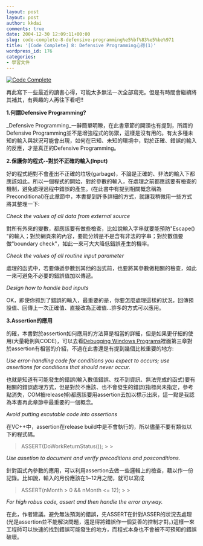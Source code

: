 ```yaml
---
layout: post
layout: post
author: kkdai
comments: true
date: 2004-12-30 12:09:11+00:00
slug: code-complete-8-defensive-programming%e5%bf%83%e5%be%971
title: '[Code Complete] 8: Defensive Programming心得(1)'
wordpress_id: 176
categories:
- 學習文件
---
```


[![Code Complete](http://images.amazon.com/images/P/1556154844.01._PE34_SCMZZZZZZZ_.gif)](http://www.amazon.com/gp/product/images/1556154844/ref=dp_primary-product-display_0/104-0369123-4595153?%5Fencoding=UTF8&n=283155&s=books)

再此寫下一些最近的讀書心得，可能太多無法一次全部寫完。但是有時間會繼續將其補其，有興趣的人再往下看吧!!


<!-- more -->
**1.何謂Defensive Programming?**

_Defensive Programming_一辭簡單明瞭，在此書章節的開頭也有提到，所謂的Defensive Programming並不是增強程式的防禦，這樣是沒有用的。有太多種未知的輸入與狀況可能會出現，如何在已知、未知的環境中，對於正確、錯誤的輸入的反應，才是真正的Defensive Programming。

**2.保護你的程式--對於不正確的輸入(Input)**

好的程式絕對不會產出不正確的垃圾(garbage)，不論是正確的、非法的輸入下都應該如此。所以一個程式的開始，對於參數的輸入，在處理之前都應該要有檢查的機制，避免處理過程中錯誤的產生。(在此書中有提到相關概念稱為 Preconditional)在此章節中，本書提到許多詳細的方式，就讓我稍微用一些方式將其整理一下:

_Check the values of all data from external source_

對所有外來的變數，都應該要有做些檢查，比如說輸入字串就要能預防"Escape() "的輸入；對於網頁來的內容，要能分辨是不是含有非法的字串；對於數值要做"boundary check"，如此一來可大大降低錯誤產生的機率。

_Check the values of all routine input parameter_

處理的函式中，若要傳遞參數到其他的函式前，也要將其參數做相關的檢查，如此一來可避免不必要的錯誤值加以傳遞。

_Design how to handle bad inputs_

OK，即使你抓到了錯誤的輸入，最重要的是，你要怎麼處理這樣的狀況，回傳預設值、回傳上一次正確值、直接改為正確值...許多的方式可以應用。

**3.Assertion的應用**

的確，本書對於assertion如何應用的方法算是相當的詳細，但是如果更仔細的使用(大量範例與CODE)，可以去看[Debugging Windows Programs](http://www.amazon.com/exec/obidos/ASIN/020170238X/qid=1104408676/sr=2-2/ref=pd_ka_b_2_2/104-0369123-4595153)裡面第三章對於assertion有相當的介紹，不過在此書還是有提到幾個比較重要的地方:

_Use error-handling code for conditions you expect to occurs; use assertions for conditions that should never occur._

也就是知道有可能發生的錯誤(輸入數值錯誤、找不到資訊、無法完成的函式)要有相關的錯誤處理方式，但是對於不應該、也不會發生的錯誤(指標尚未指定，參考點消失，COM被release掉)都應該要用assertion去加以標示出來，這一點是我認為本書再此章節中最重要的一個概念。

_Avoid putting excutable code into assertions_

在VC++中，assertion在release build中是不會執行的，所以儘量不要有類似以下的程式碼。

<blockquote>ASSERT(DoWorkReturnStatus());
> 
> </blockquote>

_Use assetion to document and verify precoditions and posconditions._

針對函式內參數的應用，可以利用assertion去做一些邏輯上的檢查，藉以作一份記錄。比如說，輸入的月份應該在1~12月之間，就可以寫成

<blockquote>ASSERT(nMonth > 0 && nMonth <= 12);
> 
> </blockquote>

_For high robus code, assert and then handle the error anyway._

在此，作者建議。避免無法預測的錯誤，先ASSERT在針對ASSER的狀況去處理(光是assertion並不能解決問題，還是得將錯誤作一個妥善的控制才對。)這樣一來工程師可以快速的找到錯誤可能發生的地方，而程式本身也不會被不可預知的錯誤破壞。
